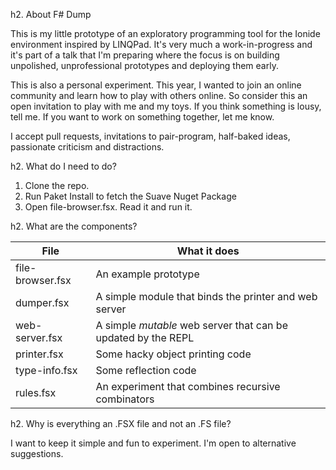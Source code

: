 h2. About F# Dump

This is my little prototype of an exploratory programming tool for the Ionide environment inspired 
by LINQPad.  It's very much a work-in-progress and it's part of a talk that I'm preparing where 
the focus is on building unpolished, unprofessional prototypes and deploying them early.

This is also a personal experiment.  This year, I wanted to join an online community and learn how
to play with others online.  So consider this an open invitation to play with me and my toys.  If 
you think something is lousy, tell me.  If you want to work on something together, let me know.

I accept pull requests, invitations to pair-program, half-baked ideas, passionate criticism and distractions.

h2. What do I need to do?

1. Clone the repo.
2. Run Paket Install to fetch the Suave Nuget Package
3. Open file-browser.fsx.  Read it and run it.

h2. What are the components?

| File | What it does |
|------|--------------|
| file-browser.fsx | An example prototype |
| dumper.fsx | A simple module that binds the printer and web server |
| web-server.fsx | A simple *mutable* web server that can be updated by the REPL |
| printer.fsx | Some hacky object printing code |
| type-info.fsx | Some reflection code |
| rules.fsx | An experiment that combines recursive combinators |

h2.  Why is everything an .FSX file and not an .FS file?

I want to keep it simple and fun to experiment.  I'm open to alternative suggestions.



